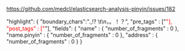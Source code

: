 https://github.com/medcl/elasticsearch-analysis-pinyin/issues/182

 "highlight": {
      "boundary_chars":".,!? \t\n，。！？",
      "pre_tags" : ["<font color='red'>"],
      "post_tags" : ["</font>"],
      "fields": {
        "name" : {
          "number_of_fragments" : 0
        },
        "name.pinyin" : {
          "number_of_fragments" : 0
        },
        "address" : {
          "number_of_fragments" : 0
        }
      }
